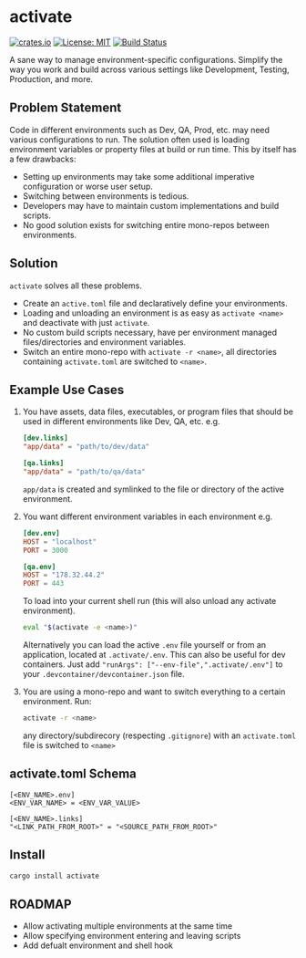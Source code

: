 # activate

[![crates.io](https://img.shields.io/crates/v/activate)](https://crates.io/crates/activate)
[![License: MIT](https://img.shields.io/badge/license-MIT-purple.svg)](https://opensource.org/licenses/MIT)
[![Build Status](https://github.com/mcmah309/activate/actions/workflows/rust.yml/badge.svg)](https://github.com/mcmah309/activate/actions)

A sane way to manage environment-specific configurations. Simplify the way you work and build across various settings like Development, Testing, Production, and more.

## Problem Statement
Code in different environments such as Dev, QA, Prod, etc. may need various configurations to run. 
The solution often used is loading environment variables or property files at build or run time.
This by itself has a few drawbacks:
- Setting up environments may take some additional imperative configuration or worse user setup.
- Switching between environments is tedious.
- Developers may have to maintain custom implementations and build scripts.
- No good solution exists for switching entire mono-repos between environments.

## Solution
`activate` solves all these problems.
- Create an `active.toml` file and declaratively define your environments.
- Loading and unloading an environment is as easy as `activate <name>` and deactivate with just `activate`.
- No custom build scripts necessary, have per environment managed files/directories and environment variables.
- Switch an entire mono-repo with `activate -r <name>`, all directories containing `activate.toml` are switched to `<name>`.

## Example Use Cases

1. You have assets, data files, executables, or program files that should be used in different environments like Dev, QA, etc. e.g.
    ```toml
    [dev.links]
    "app/data" = "path/to/dev/data"

    [qa.links]
    "app/data" = "path/to/qa/data"
    ```
    `app/data` is created and symlinked to the file or directory of the active environment.

2. You want different environment variables in each environment e.g.
    ```toml
    [dev.env]
    HOST = "localhost"
    PORT = 3000

    [qa.env]
    HOST = "178.32.44.2"
    PORT = 443
    ```
    To load into your current shell run (this will also unload any activate environment).
    ```bash
    eval "$(activate -e <name>)"
    ```
    Alternatively you can load the active `.env` file yourself or from an application, located at `.activate/.env`.
    This can also be useful for dev containers. Just add `"runArgs": ["--env-file",".activate/.env"]` to your
    `.devcontainer/devcontainer.json` file.

3. You are using a mono-repo and want to switch everything to a certain environment. Run:
    ```bash
    activate -r <name>
    ```
    any directory/subdirecory (respecting `.gitignore`) with an `activate.toml` file is switched to `<name>`

## activate.toml Schema
```
[<ENV_NAME>.env]
<ENV_VAR_NAME> = <ENV_VAR_VALUE>

[<ENV_NAME>.links]
"<LINK_PATH_FROM_ROOT>" = "<SOURCE_PATH_FROM_ROOT>"
```

## Install

```bash
cargo install activate
```

## ROADMAP
- Allow activating multiple environments at the same time
- Allow specifying environment entering and leaving scripts
- Add defualt environment and shell hook